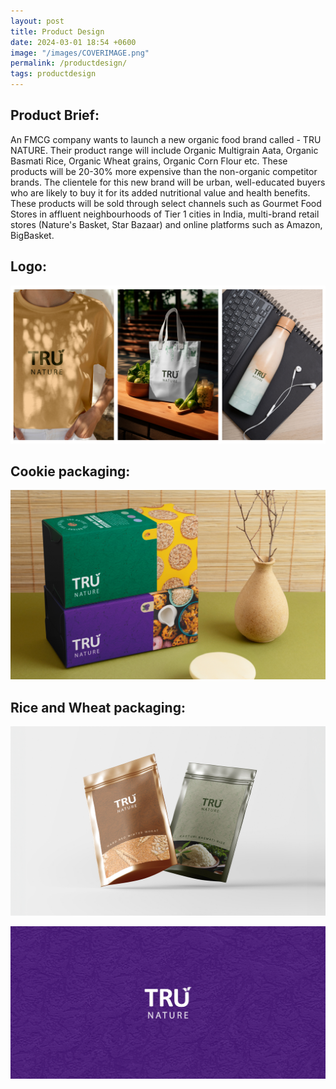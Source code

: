 ```yaml
---
layout: post
title: Product Design
date: 2024-03-01 18:54 +0600
image: "/images/COVERIMAGE.png"
permalink: /productdesign/
tags: productdesign
---
```


## Product Brief:

An FMCG company wants to launch a new organic food brand called - TRU NATURE. Their product range will include Organic Multigrain Aata, Organic Basmati Rice, Organic Wheat grains, Organic Corn Flour etc. These products will be 20-30% more expensive than the non-organic competitor brands. The clientele for this new brand will be urban, well-educated buyers who are likely to buy it for its added nutritional value and health benefits. These products will be sold through select
channels such as Gourmet Food Stores in affluent neighbourhoods of Tier 1 cities in India, multi-brand retail stores (Nature's Basket, Star Bazaar) and online platforms such as Amazon, BigBasket.

## Logo:

![LOGO](../images/Mockups.png)

## Cookie packaging:

![Packaging](../images/Banner.png)

## Rice and Wheat packaging:

![Packaging](../images/Wheat.jpg)

![Final logo](../images/Tru.jpg)